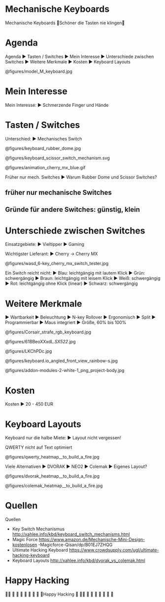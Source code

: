# Mechanische Keyboards
Mechanische Keyboards
🎄Schöner die Tasten nie klingen🎄

# Agenda
Agenda
▶ Tasten / Switches
▶ Mein Interesse
▶ Unterschiede zwischen Switches
▶ Weitere Merkmale
▶ Kosten
▶ Keyboard Layouts

@figures/model_M_keyboard.jpg

# Mein Interesse

Mein Interesse:
▶ Schmerzende Finger und Hände

# Tasten / Switches

Unterschied:
▶ Mechanisches Switch

@figures/keyboard_rubber_dome.jpg

@figures/keyboard_scissor_switch_mechanism.svg

@figures/animation_cherry_mx_blue.gif

Früher nur mech. Switches
▶ Warum Rubber Dome und
  Scissor Switches?

## früher nur mechanische Switches
## Gründe für andere Switches: günstig, klein

# Unterschiede zwischen Switches

Einsatzgebiete:
▶ Vieltipper
▶ Gaming

Wichtigster Lieferant:
▶ Cherry → Cherry MX

@figures/wasd_6-key_cherry_mx_switch_tester.jpg

Ein Switch reicht nicht:
▶ Blau: leichtgängig mit lautem Klick
    ▶ Grün: schwergängig
▶ Braun: leichtgängig mit leisem Klick
    ▶ Weiß: schwergängig
▶ Rot: leichtgängig ohne Klick (linear)
    ▶ Schwarz: schwergängig

# Weitere Merkmale

▶ Wartbarkeit
▶ Beleuchtung
▶ N-key Rollover
▶ Ergonomisch
▶ Split
▶ Programmierbar
▶ Maus integriert
▶ Größe, 60% bis 100%

@figures/Corsair_strafe_rgb_keyboard.jpg

@figures/61BBeoXXxdL._SX522_.jpg

@figures/LKChPDc.jpg

@figures/keyboard.io_angled_front_view_rainbow-s.jpg

@figures/addon-modules-2-white-1_png_project-body.jpg

# Kosten

Kosten
▶ 20 - 450 EUR

# Keyboard Layouts

Keyboard nur die halbe Miete:
▶ Layout nicht vergessen!

QWERTY nicht auf Text optimiert

@figures/qwerty_heatmap__to_build_a_fire.jpg

Viele Alternativen
▶ DVORAK
▶ NEO2
▶ Colemak
▶ Eigenes Layout?

@figures/dvorak_heatmap__to_build_a_fire.jpg

@figures/colemak_heatmap__to_build_a_fire.jpg

# Quellen

Quellen
* Key Switch Mechanismus
  http://xahlee.info/kbd/keyboard_switch_mechanisms.html
* Magic Force
  https://www.amazon.de/Mechanische-Mini-Design-kostenlosen
  -Magicforce-Qisan/dp/B01EJ7ZHQG
* Ultimate Hacking Keyboard
  https://www.crowdsupply.com/ugl/ultimate-hacking-keyboard
* Keyboard Layouts
  http://xahlee.info/kbd/dvorak_vs_colemak.html

# Happy Hacking

🎄🎄 🎄 🎄 🎄 🎄 🎄 🎄 🎄
🎄Happy Hacking 🎄
🎄🎄 🎄 🎄 🎄 🎄 🎄 🎄 🎄
